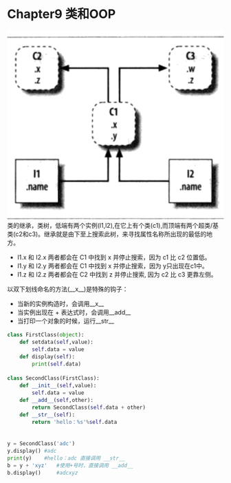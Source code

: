 # Chapter9 类和OOP
![](picture/2019-03-18-20-50-25.png)
类的继承，类树，低端有两个实例(l1,l2),在它上有个类(c1),而顶端有两个超类/基类(c2和c3)。继承就是由下至上搜索此树，来寻找属性名称所出现的最低的地方。
* I1.x 和 I2.x 两者都会在 C1 中找到 x 并停止搜索，因为 c1 比 c2 位置低。
* I1.y 和 I2.y 两者都会在 C1 中找到 x 并停止搜索，因为 y只出现在c1中。 
* I1.z 和 I2.z 两者都会在 C2 中找到 z 并停止搜索, 因为 c2 比 c3 更靠左侧。

以双下划线命名的方法(\_\_x\_\_)是特殊的钩子：
* 当新的实例构造时，会调用\_\_x\_\_
* 当实例出现在 + 表达式时，会调用\_\_add\_\_
* 当打印一个对象的时候，运行\_\_str\_\_

```python
class FirstClass(object):
    def setdata(self,value):
        self.data = value
    def display(self):
        print(self.data)

class SecondClass(FirstClass):
    def __init__(self,value):
        self.data = value
    def __add__(self,other):
        return SecondClass(self.data + other)
    def __str__(self):
        return 'hello：%s'%self.data


y = SecondClass('adc') 
y.display() #adc
print(y)    #hello：adc 直接调用 __str__
b = y + 'xyz'   #使用+号时，直接调用 __add__
b.display()     #adcxyz
```
